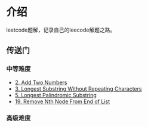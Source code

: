 # 介绍
leetcode题解，记录自己的leecode解题之路。

## 传送门
### 中等难度
- [2. Add Two Numbers](https://github.com/azl397985856/leetcode/blob/master/addTwoNumbers.md)
- [3. Longest Substring Without Repeating Characters](https://github.com/azl397985856/leetcode/blob/master/longestSubstringWithoutRepeatingCharacters.md)
- [5. Longest Palindromic Substring](https://github.com/azl397985856/leetcode/blob/master/longestPalindromicSubstring.md)
- [19. Remove Nth Node From End of List](https://github.com/azl397985856/leetcode/blob/master/removeNthNodeFromEndofList.md)

### 高级难度